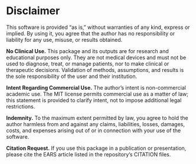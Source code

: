 # Disclaimer

This software is provided “as is,” without warranties of any kind, express or implied. By using it, you agree that the author has no responsibility or liability for any use, misuse, or results obtained.

**No Clinical Use.** This package and its outputs are for research and educational purposes only. They are not medical devices and must not be used to diagnose, treat, or manage patients, nor to make clinical or therapeutic decisions. Validation of methods, assumptions, and results is the sole responsibility of the user and their institution.

**Intent Regarding Commercial Use.** The author’s intent is non-commercial academic use. The MIT license permits commercial use as a matter of law; this statement is provided to clarify intent, not to impose additional legal restrictions.

**Indemnity.** To the maximum extent permitted by law, you agree to hold the author harmless from and against any claims, liabilities, losses, damages, costs, and expenses arising out of or in connection with your use of the software.

**Citation Request.** If you use this package in a publication or presentation, please cite the EARS article listed in the repository’s CITATION files.
